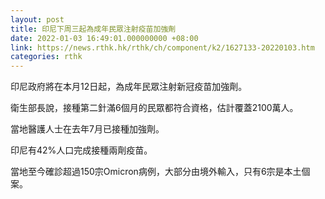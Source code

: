 ```yaml
---
layout: post
title: 印尼下周三起為成年民眾注射疫苗加強劑
date: 2022-01-03 16:49:01.000000000 +08:00
link: https://news.rthk.hk/rthk/ch/component/k2/1627133-20220103.htm
categories: rthk
---
```


印尼政府將在本月12日起，為成年民眾注射新冠疫苗加強劑。

衛生部長說，接種第二針滿6個月的民眾都符合資格，估計覆蓋2100萬人。

當地醫護人士在去年7月已接種加強劑。

印尼有42%人口完成接種兩劑疫苗。

當地至今確診超過150宗Omicron病例，大部分由境外輸入，只有6宗是本土個案。
